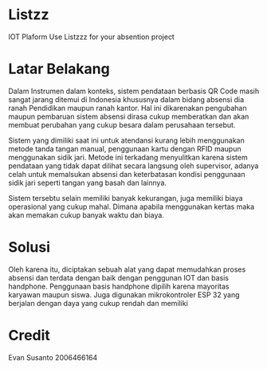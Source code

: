 # Listzz
IOT Plaform
Use Listzzz for your absention project


# Latar Belakang
Dalam Instrumen dalam konteks, sistem pendataan berbasis QR Code masih
sangat jarang ditemui di Indonesia khususnya dalam bidang absensi dia ranah Pendidikan maupun ranah kantor. Hal ini dikarenakan pengubahan maupun pembaruan sistem absensi dirasa cukup memberatkan dan akan membuat perubahan yang cukup besara dalam perusahaan tersebut.

Sistem yang dimiliki saat ini untuk atendansi kurang lebih menggunakan metode tanda tangan manual, penggunaan kartu dengan RFID maupun menggunakan sidik jari. Metode ini terkadang menyulitkan karena sistem pendataan yang tidak dapat dilihat secara langsung oleh supervisor, adanya celah untuk memalsukan absensi dan keterbatasan kondisi penggunaan sidik jari seperti tangan yang basah dan lainnya.

Sistem tersebtu selain memiliki banyak kekurangan, juga memiliki biaya operasional yang cukup mahal. Dimana apabila menggunakan kertas maka akan memakan cukup banyak waktu dan biaya.

# Solusi
Oleh karena itu, diciptakan sebuah alat yang dapat memudahkan proses absensi dan terdata dengan baik dengan penggunan IOT dan basis handphone. Penggunaan basis handphone dipilih karena mayoritas karyawan maupun siswa. Juga digunakan mikrokontroler ESP 32 yang berjalan dengan daya yang cukup rendah dan memiliki


# Credit
Evan Susanto 2006466164
